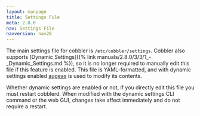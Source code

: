 ```yaml
---
layout: manpage
title: Settings File
meta: 2.8.0
nav: Settings File
navversion: nav28
---
```


The main settings file for cobbler is `/etc/cobbler/settings`. Cobbler also supports
[Dynamic Settings]({% link manuals/2.8.0/3/3/1_-_Dynamic_Settings.md %}), so it is no longer required to manually edit
this file if this feature is enabled. This file is YAML-formatted, and with dynamic settings enabled
[augeas](http://augeas.net/) is used to modify its contents.

Whether dynamic settings are enabled or not, if you directly edit this file you must restart cobblerd. When modified
with the dynamic settings CLI command or the web GUI, changes take affect immediately and do not require a restart.
